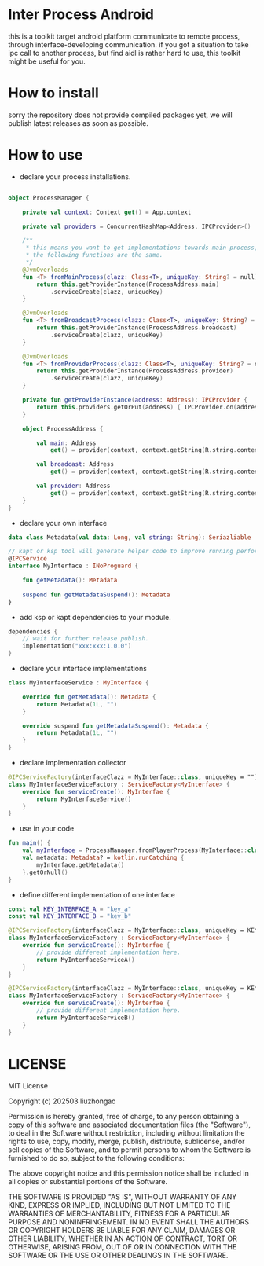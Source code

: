 # Inter Process Android
this is a toolkit target android platform communicate to remote process, through interface-developing communication. if you got a situation to take ipc call to another process, but find aidl is rather hard to use, this toolkit might be useful for you.

# How to install
sorry the repository does not provide compiled packages yet, we will publish latest releases as soon as possible.

# How to use
- declare your process installations.
```kotlin

object ProcessManager {

    private val context: Context get() = App.context

    private val providers = ConcurrentHashMap<Address, IPCProvider>()

    /**
     * this means you want to get implementations towards main process,
     * the following functions are the same.
     */
    @JvmOverloads
    fun <T> fromMainProcess(clazz: Class<T>, uniqueKey: String? = null): T {
        return this.getProviderInstance(ProcessAddress.main)
            .serviceCreate(clazz, uniqueKey)
    }

    @JvmOverloads
    fun <T> fromBroadcastProcess(clazz: Class<T>, uniqueKey: String? = null): T {
        return this.getProviderInstance(ProcessAddress.broadcast)
            .serviceCreate(clazz, uniqueKey)
    }

    @JvmOverloads
    fun <T> fromProviderProcess(clazz: Class<T>, uniqueKey: String? = null): T {
        return this.getProviderInstance(ProcessAddress.provider)
            .serviceCreate(clazz, uniqueKey)
    }

    private fun getProviderInstance(address: Address): IPCProvider {
        return this.providers.getOrPut(address) { IPCProvider.on(address) }
    }

    object ProcessAddress {

        val main: Address
            get() = provider(context, context.getString(R.string.content_provider_main_ipc))

        val broadcast: Address
            get() = provider(context, context.getString(R.string.content_provider_lib_ipc))

        val provider: Address
            get() = provider(context, context.getString(R.string.content_provider_provider_ipc))
    }
}
```
- declare your own interface
```kotlin
data class Metadata(val data: Long, val string: String): Seriazliable

// kapt or ksp tool will generate helper code to improve running performance.
@IPCService
interface MyInterface : INoProguard {

    fun getMetadata(): Metadata
    
    suspend fun getMetadataSuspend(): Metadata
}
```
- add ksp or kapt dependencies to your module.
```kotlin
dependencies {
    // wait for further release publish.
    implementation("xxx:xxx:1.0.0")
}
```
- declare your interface implementations
```kotlin
class MyInterfaceService : MyInterface {

    override fun getMetadata(): Metadata {
        return Metadata(1L, "")
    }

    override suspend fun getMetadataSuspend(): Metadata {
        return Metadata(1L, "")
    }
}
```
- declare implementation collector
```kotlin
@IPCServiceFactory(interfaceClazz = MyInterface::class, uniqueKey = "")
class MyInterfaceServiceFactory : ServiceFactory<MyInterface> {
    override fun serviceCreate(): MyInterfae {
        return MyInterfaceService()
    }
}
```
- use in your code
```kotlin
fun main() {
    val myInterface = ProcessManager.fromPlayerProcess(MyInterface::class.java)
    val metadata: Metadata? = kotlin.runCatching {
        myInterface.getMetadata()
    }.getOrNull()
}
```
- define different implementation of one interface
```kotlin
const val KEY_INTERFACE_A = "key_a"
const val KEY_INTERFACE_B = "key_b"

@IPCServiceFactory(interfaceClazz = MyInterface::class, uniqueKey = KEY_INTERFACE_A)
class MyInterfaceServiceFactory : ServiceFactory<MyInterface> {
    override fun serviceCreate(): MyInterfae {
        // provide different implementation here.
        return MyInterfaceServiceA()
    }
}

@IPCServiceFactory(interfaceClazz = MyInterface::class, uniqueKey = KEY_INTERFACE_B)
class MyInterfaceServiceFactory : ServiceFactory<MyInterface> {
    override fun serviceCreate(): MyInterfae {
        // provide different implementation here.
        return MyInterfaceServiceB()
    }
}
```

# LICENSE
MIT License

Copyright (c) 202503 liuzhongao

Permission is hereby granted, free of charge, to any person obtaining a copy
of this software and associated documentation files (the "Software"), to deal
in the Software without restriction, including without limitation the rights
to use, copy, modify, merge, publish, distribute, sublicense, and/or sell
copies of the Software, and to permit persons to whom the Software is
furnished to do so, subject to the following conditions:

The above copyright notice and this permission notice shall be included in all
copies or substantial portions of the Software.

THE SOFTWARE IS PROVIDED "AS IS", WITHOUT WARRANTY OF ANY KIND, EXPRESS OR
IMPLIED, INCLUDING BUT NOT LIMITED TO THE WARRANTIES OF MERCHANTABILITY,
FITNESS FOR A PARTICULAR PURPOSE AND NONINFRINGEMENT. IN NO EVENT SHALL THE
AUTHORS OR COPYRIGHT HOLDERS BE LIABLE FOR ANY CLAIM, DAMAGES OR OTHER
LIABILITY, WHETHER IN AN ACTION OF CONTRACT, TORT OR OTHERWISE, ARISING FROM,
OUT OF OR IN CONNECTION WITH THE SOFTWARE OR THE USE OR OTHER DEALINGS IN THE
SOFTWARE.
